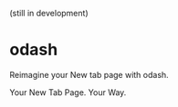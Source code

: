 (still in development)

# odash

Reimagine your New tab page with odash.

Your New Tab Page. Your Way.
